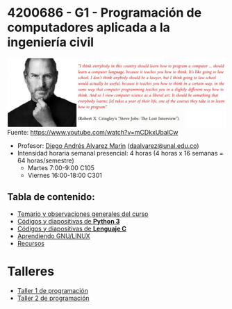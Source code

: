 # 4200686 - G1 - Programación de computadores aplicada a la ingeniería civil

![Image](docs/imagenes/steve_jobs_on_computer_programming.jpg)
Fuente: <https://www.youtube.com/watch?v=mCDkxUbalCw>

- Profesor: [Diego Andrés Alvarez Marín](https://sites.google.com/site/diegoandresalvarezmarin/alvarezCV_internet.pdf) (daalvarez@unal.edu.co)
- Intensidad horaria semanal presencial: 4 horas (4 horas x 16 semanas = 64 horas/semestre)
  - Martes 7:00-9:00 C105
  - Viernes 16:00-18:00 C301

## Tabla de contenido:
- [Temario y observaciones generales del curso](docs/python3/temario_y_observaciones_generales.md)
- [Códigos y diapositivas de **Python 3**](docs/python3/codigos_y_diapositivas.md)
- [Códigos y diapositivas de **Lenguaje C**](docs/C/codigos_y_diapositivas.md)
- [Aprendiendo GNU/LINUX](docs/python3/gnu_linux.md)
- [Recursos](docs/python3/recursos.md)

# Talleres
- [Taller 1 de programación](docs/python3/taller_1.md)
- [Taller 2 de programación](docs/python3/taller_2_2018b.md)
